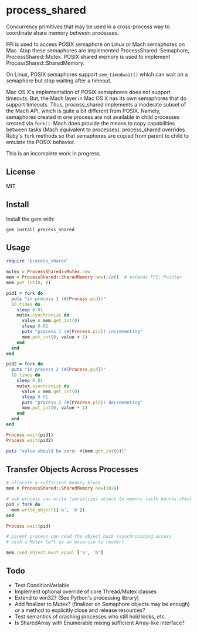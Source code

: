process_shared
==============

Concurrency primitives that may be used in a cross-process way to
coordinate share memory between processes.

FFI is used to access POSIX semaphore on Linux or Mach semaphores on
Mac.  Atop these semaphores are implemented ProcessShared::Semaphore,
ProcessShared::Mutex.  POSIX shared memory is used to implement
ProcessShared::SharedMemory.

On Linux, POSIX semaphores support `sem_timedwait()` which can wait on
a semaphore but stop waiting after a timeout.

Mac OS X's implementation of POSIX semaphores does not support
timeouts.  But, the Mach layer in Mac OS X has its own semaphores that
do support timeouts.  Thus, process_shared implements a moderate
subset of the Mach API, which is quite a bit different from POSIX.
Namely, semaphores created in one process are not available in child
processes created via `fork()`.  Mach does provide the means to copy
capabilities between tasks (Mach equivalent to processes).
process_shared overrides Ruby's `fork` methods so that semaphores are
copied from parent to child to emulate the POSIX behavior.

This is an incomplete work in progress.

License
-------

MIT

Install
-------

Install the gem with:

    gem install process_shared

Usage
-----

```ruby
require 'process_shared'

mutex = ProcessShared::Mutex.new
mem = ProcessShared::SharedMemory.new(:int)  # extends FFI::Pointer
mem.put_int(0, 0)

pid1 = fork do
  puts "in process 1 (#{Process.pid})"
  10.times do
    sleep 0.01
    mutex.synchronize do
      value = mem.get_int(0)
      sleep 0.01
      puts "process 1 (#{Process.pid}) incrementing"
      mem.put_int(0, value + 1)
    end
  end
end

pid2 = fork do
  puts "in process 2 (#{Process.pid})"
  10.times do
    sleep 0.01
    mutex.synchronize do
      value = mem.get_int(0)
      sleep 0.01
      puts "process 2 (#{Process.pid}) decrementing"
      mem.put_int(0, value - 1)
    end
  end
end

Process.wait(pid1)
Process.wait(pid2)

puts "value should be zero: #{mem.get_int(0)}"
```

Transfer Objects Across Processes
---------------------------------

```ruby
# allocate a sufficient memory block
mem = ProcessShared::SharedMemory.new(1024)

# sub process can write (serialize) object to memory (with bounds checking)
pid = fork do
  mem.write_object(['a', 'b'])
end

Process.wait(pid)

# parent process can read the object back (synchronizing access
# with a Mutex left as an excercie to reader)

mem.read_object.must_equal ['a', 'b']
```

Todo
----

* Test ConditionVariable
* Implement optional override of core Thread/Mutex classes
* Extend to win32?  (See Python's processing library)
* Add finalizer to Mutex? (finalizer on Semaphore objects may be enough) or a method to
  explicitly close and release resources?
* Test semantics of crashing processes who still hold locks, etc.
* Is SharedArray with Enumerable mixing sufficient Array-like interface?
